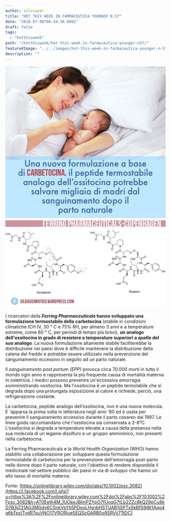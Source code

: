```yaml
---
author: silviaver
title: "HOT THIS WEEK IN FARMACEUTICA YOUNGER N.57"
date: "2018-07-08T06:44:36.000Z"
draft: false
tags:
  - "hotthisweek"
path: "/hotthisweek/hot-this-week-in-farmaceutica-younger-n57/"
featuredImage: "../../images/hot-this-week-in-farmaceutica-younger-n-57.md/img_2546.jpg"
description: ""
---
```


![IMG_2546.JPG](../../images/hot-this-week-in-farmaceutica-younger-n-57.md/img_2546.jpg)

I ricercatori della **_Ferring Pharmaceuticals_ hanno sviluppato una formulazione termostabile della carbetocina** (stabile in condizioni climatiche ICH IV, 30 ° C e 75% RH, per almeno 3 anni e a temperature estreme, come 60 ° C, per periodi di tempo più brevi), **un analogo dell'ossitocina in grado di resistere a temperature superiori a quelle del suo analogo**. La nuova formulazione altamente stabile faciliterebbe la distribuzione nei paesi dove è difficile mantenere la distribuzione della catena del freddo e potrebbe essere utilizzato nella prevenzione del sanguinamento eccessivo in seguito ad un parto naturale.

Il _sanguinamento post partum (EPP)_ provoca circa 70.000 morti in tutto il mondo ogni anno e rappresenta la più frequente causa di mortalità materna in ostetricia. I medici possono prevenire un'eccessiva emorragia somministrando ossitocina. Ma l'ossitocina è un peptide termolabile che si degrada dopo una prolungata esposizione al calore e richiede, perciò, una refrigerazione costante.

La carbetocina, peptide analogo dell’ossitocina, non è una nuova molecola. E 'apparsa la prima volta in letteratura negli anni '80 ed è usata per prevenire il sanguinamento eccessivo durante il parto cesareo dal 1997. Le linee guida raccomandano che l'ossitocina sia conservata a 2-8°C. L'ossitocina si degrada a temperature elevate a causa della presenza nella sua molecola di un legame disolfuro e un gruppo ammininico, non presenti nella carbetocina.

La Ferring Pharmaceuticals e la _World Health Organization_ (WHO) hanno stabilito una collaborazione per sviluppare questa formulazione termostabile di carbetocina per la prevenzione dell'emorragia post-parto nelle donne dopo il parto naturale, con l'obiettivo di rendere disponibile il medicinale nel settore pubblico dei paesi in via di sviluppo che hanno un alto tasso di mortalità materna.

Fonte: [https://onlinelibrary.wiley.com/doi/abs/10.1002/psc.3082](https://l.facebook.com/l.php?u=https%3A%2F%2Fonlinelibrary.wiley.com%2Fdoi%2Fabs%2F10.1002%2Fpsc.3082&h=AT0Eeth4M_1UGkeJBImPZYpO7fUoqG7tLb2ZZc8kQ29pCu8kD7B3jZ31AG3MGdv6CSnkVsYh5PDgyLHsnbHSTUAB1jSPTxSkBfS9i8t1Aqg4q6bTpziTvdR7suVNO17VRORlue5EQSoGARB0o9SRVii7TtDC)
